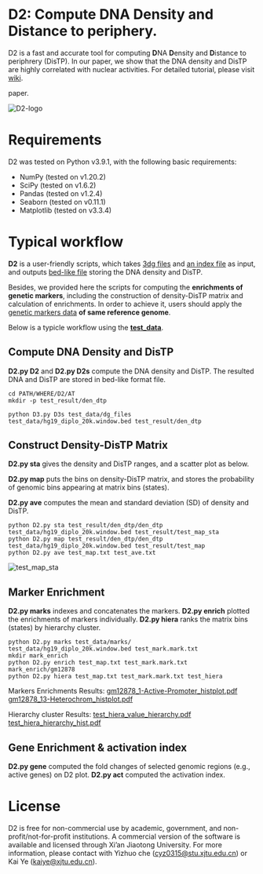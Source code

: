 # D2: Compute DNA Density and Distance to periphery.
D2 is a fast and accurate tool for computing **D**NA **D**ensity and **D**istance to periphrery (DisTP). In our paper, we show that the DNA density and DisTP are highly correlated with nuclear activities. For detailed tutorial, please visit [wiki](https://github.com/xjtu-omics/D2/wiki).

paper.

![D2-logo](https://user-images.githubusercontent.com/37327473/151689962-b02ea629-3d7a-40bb-ab64-68ebb81a2594.png)

# Requirements
D2 was tested on Python v3.9.1, with the following basic requirements:

 * NumPy (tested on v1.20.2)
 * SciPy (tested on v1.6.2)
 * Pandas (tested on v1.2.4)
 * Seaborn (tested on v0.11.1)
 * Matplotlib (tested on v3.3.4)
 
# Typical workflow
**D2** is a user-friendly scripts, which takes [3dg files](https://github.com/xjtu-omics/D2/wiki/File-Format#3dg-file) and [an index file](https://github.com/xjtu-omics/D2/wiki/File-Format#index-file) as input, and outputs [bed-like file](https://github.com/xjtu-omics/D2/wiki/File-Format#den_dtp) storing the DNA density and DisTP. 

Besides, we provided here the scripts for computing the **enrichments of genetic markers**, including the construction of density-DisTP matrix and calculation of enrichments. In order to achieve it, users should apply the [genetic markers data](https://github.com/xjtu-omics/D2/wiki/File-Format#marker-file) **of same reference genome**.

Below is a typicle workflow using the [**test_data**](https://github.com/xjtu-omics/D2/tree/main/test_data).
## Compute DNA Density and DisTP
**D2.py D2** and **D2.py D2s** compute the DNA density and DisTP. The resulted DNA and DisTP are stored in bed-like format file.
  ```
  cd PATH/WHERE/D2/AT
  mkdir -p test_result/den_dtp
  
  python D3.py D3s test_data/dg_files test_data/hg19_diplo_20k.window.bed test_result/den_dtp
  ```
## Construct Density-DisTP Matrix
**D2.py sta** gives the density and DisTP ranges, and a scatter plot as below.

**D2.py map** puts the bins on density-DisTP matrix, and stores the probability of genomic bins appearing at matrix bins (states).

**D2.py ave** computes the mean and standard deviation (SD) of density and DisTP.
  ```
  python D2.py sta test_result/den_dtp/den_dtp test_data/hg19_diplo_20k.window.bed test_result/test_map_sta
  python D2.py map test_result/den_dtp/den_dtp test_data/hg19_diplo_20k.window.bed test_result/test_map
  python D2.py ave test_map.txt test_ave.txt
  ```
 ![test_map_sta](https://user-images.githubusercontent.com/37327473/133371032-8a9061b8-c91f-4b9b-a143-a850fcafa32f.png)

## Marker Enrichment
**D2.py marks** indexes and concatenates the markers.
**D2.py enrich** plotted the enrichments of markers individually.
**D2.py hiera** ranks the matrix bins (states) by hierarchy cluster.
```
python D2.py marks test_data/marks/ test_data/hg19_diplo_20k.window.bed test_mark.mark.txt
mkdir mark_enrich
python D2.py enrich test_map.txt test_mark.mark.txt mark_enrich/gm12878
python D2.py hiera test_map.txt test_mark.mark.txt test_hiera
```
Markers Enrichments Results:
[gm12878_1-Active-Promoter_histplot.pdf](https://github.com/cyz0315/D2/files/7166776/gm12878_1-Active-Promoter_histplot.pdf)
[gm12878_13-Heterochrom_histplot.pdf](https://github.com/cyz0315/D2/files/7166777/gm12878_13-Heterochrom_histplot.pdf)

Hierarchy cluster Results:
[test_hiera_value_hierarchy.pdf](https://github.com/cyz0315/D2/files/7166779/test_hiera_value_hierarchy.pdf)
[test_hiera_hierarchy_hist.pdf](https://github.com/cyz0315/D2/files/7166780/test_hiera_hierarchy_hist.pdf)

## Gene Enrichment & activation index
**D2.py gene** computed the fold changes of selected genomic regions (e.g., active genes) on D2 plot.
**D2.py act** computed the activation index.

# License
D2 is free for non-commercial use by academic, government, and non-profit/not-for-profit institutions. A commercial version of the software is available and licensed through Xi’an Jiaotong University. For more information, please contact with Yizhuo che (cyz0315@stu.xjtu.edu.cn) or Kai Ye (kaiye@xjtu.edu.cn).
